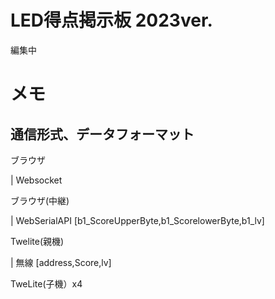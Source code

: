 # LED得点掲示板 2023ver.
編集中

# メモ
## 通信形式、データフォーマット
ブラウザ

| Websocket

ブラウザ(中継)

| WebSerialAPI [b1_ScoreUpperByte,b1_ScorelowerByte,b1_lv]

Twelite(親機)

| 無線 [address,Score,lv]

TweLite(子機）x4
